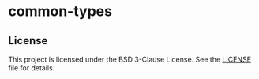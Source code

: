 # common-types

## License

This project is licensed under the BSD 3-Clause License. See the [LICENSE](../LICENSE) file for details.